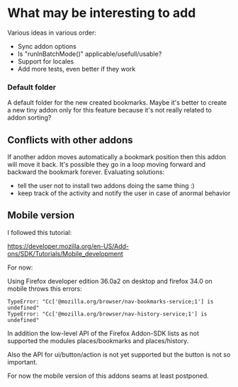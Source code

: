 # What may be interesting to add

Various ideas in various order:

- Sync addon options
- Is "runInBatchMode()" applicable/usefull/usable?
- Support for locales
- Add more tests, even better if they work

### Default folder

A default folder for the new created bookmarks.
Maybe it's better to create a new tiny addon only for this feature because it's
not really related to addon sorting?

## Conflicts with other addons

If another addon moves automatically a bookmark position then this addon will
move it back. It's possible they go in a loop moving forward and backward the
bookmark forever. Evaluating solutions:

- tell the user not to install two addons doing the same thing :)
- keep track of the activity and notify the user in case of anormal behavior

## Mobile version

I followed this tutorial:

https://developer.mozilla.org/en-US/Add-ons/SDK/Tutorials/Mobile_development

For now:

Using Firefox developer edition 36.0a2 on desktop and firefox 34.0 on mobile
throws this errors:

    TypeError: "Cc['@mozilla.org/browser/nav-bookmarks-service;1'] is undefined"
    TypeError: "Cc['@mozilla.org/browser/nav-history-service;1'] is undefined"

In addition the low-level API of the Firefox Addon-SDK lists as not supported
the modules places/bookmarks and places/history.

Also the API for ui/button/action is not yet supported but the button is not
so important.

For now the mobile version of this addons seams at least postponed.
